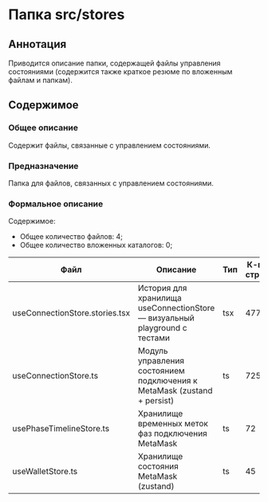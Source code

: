 # Папка src/stores

## Аннотация

Приводится описание папки, содержащей файлы управления состояниями (содержится также
краткое резюме по вложенным файлам и папкам).

## Содержимое

### Общее описание

Содержит файлы, связанные с управлением состояниями.

### Предназначение

Папка для файлов, связанных с управлением состояниями.

### Формальное описание

Содержимое:
* Общее количество файлов: 4;
* Общее количество вложенных каталогов: 0;

| Файл                           | Описание                                                                   | Тип | К-во строк | Последнее изменение | Звезды    |
|--------------------------------|----------------------------------------------------------------------------|-----|------------|---------------------|-----------|
| useConnectionStore.stories.tsx | История для хранилища useConnectionStore — визуальный playground с тестами | tsx | 477        | 2025-05-24 23:25:05 | Нет звезд |
| useConnectionStore.ts          | Модуль управления состоянием подключения к MetaMask (zustand + persist)    | ts  | 725        | 2025-05-24 23:31:40 | ★★★★★     |
| usePhaseTimelineStore.ts       | Хранилище временных меток фаз подключения MetaMask                         | ts  | 72         | 2025-05-24 20:47:40 | ★★★★☆     |
| useWalletStore.ts              | Хранилище состояния MetaMask (zustand)                                     | ts  | 45         | 2025-05-19 20:24:54 | Нет звезд |

